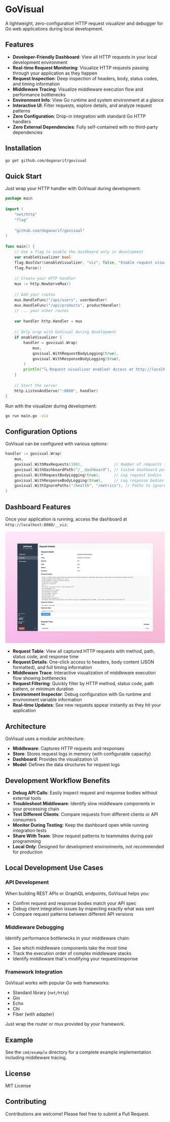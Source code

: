 # GoVisual

A lightweight, zero-configuration HTTP request visualizer and debugger for Go web applications during local development.

## Features

- **Developer-Friendly Dashboard**: View all HTTP requests in your local development environment
- **Real-time Request Monitoring**: Visualize HTTP requests passing through your application as they happen
- **Request Inspection**: Deep inspection of headers, body, status codes, and timing information
- **Middleware Tracing**: Visualize middleware execution flow and performance bottlenecks
- **Environment Info**: View Go runtime and system environment at a glance
- **Interactive UI**: Filter requests, explore details, and analyze request patterns
- **Zero Configuration**: Drop-in integration with standard Go HTTP handlers
- **Zero External Dependencies**: Fully self-contained with no third-party dependencies

## Installation

```bash
go get github.com/doganarif/govisual
```

## Quick Start

Just wrap your HTTP handler with GoVisual during development:

```go
package main

import (
    "net/http"
    "flag"
    
    "github.com/doganarif/govisual"
)

func main() {
    // Use a flag to enable the dashboard only in development
    var enableVisualizer bool
    flag.BoolVar(&enableVisualizer, "viz", false, "Enable request visualizer")
    flag.Parse()
    
    // Create your HTTP handler
    mux := http.NewServeMux()
    
    // Add your routes
    mux.HandleFunc("/api/users", userHandler)
    mux.HandleFunc("/api/products", productHandler)
    // ... your other routes
    
    var handler http.Handler = mux
    
    // Only wrap with GoVisual during development
    if enableVisualizer {
        handler = govisual.Wrap(
            mux,
            govisual.WithRequestBodyLogging(true),
            govisual.WithResponseBodyLogging(true),
        )
        println("🔍 Request visualizer enabled! Access at http://localhost:8080/__viz")
    }
    
    // Start the server
    http.ListenAndServe(":8080", handler)
}
```

Run with the visualizer during development:
```bash
go run main.go -viz
```

## Configuration Options

GoVisual can be configured with various options:

```go
handler := govisual.Wrap(
    mux,
    govisual.WithMaxRequests(100),              // Number of requests to store
    govisual.WithDashboardPath("/__dashboard"), // Custom dashboard path
    govisual.WithRequestBodyLogging(true),      // Log request bodies
    govisual.WithResponseBodyLogging(true),     // Log response bodies
    govisual.WithIgnorePaths("/health", "/metrics"), // Paths to ignore
)
```

## Dashboard Features

Once your application is running, access the dashboard at `http://localhost:8080/__viz`:

![GoVisual Dashboard](docs/dashboard.png)

- **Request Table**: View all captured HTTP requests with method, path, status code, and response time
- **Request Details**: One-click access to headers, body content (JSON formatted), and full timing information
- **Middleware Trace**: Interactive visualization of middleware execution flow showing bottlenecks
- **Request Filtering**: Quickly filter by HTTP method, status code, path pattern, or minimum duration
- **Environment Inspector**: Debug configuration with Go runtime and environment variable information
- **Real-time Updates**: See new requests appear instantly as they hit your application

## Architecture

GoVisual uses a modular architecture:

- **Middleware**: Captures HTTP requests and responses
- **Store**: Stores request logs in memory (with configurable capacity)
- **Dashboard**: Provides the visualization UI
- **Model**: Defines the data structures for request logs

## Development Workflow Benefits

- **Debug API Calls**: Easily inspect request and response bodies without external tools
- **Troubleshoot Middleware**: Identify slow middleware components in your processing chain
- **Test Different Clients**: Compare requests from different clients or API consumers
- **Monitor During Testing**: Keep the dashboard open while running integration tests
- **Share With Team**: Show request patterns to teammates during pair programming
- **Local Only**: Designed for development environments, not recommended for production

## Local Development Use Cases

### API Development
When building REST APIs or GraphQL endpoints, GoVisual helps you:
- Confirm request and response bodies match your API spec
- Debug client integration issues by inspecting exactly what was sent
- Compare request patterns between different API versions

### Middleware Debugging
Identify performance bottlenecks in your middleware chain:
- See which middleware components take the most time
- Track the execution order of complex middleware stacks
- Identify middleware that's modifying your request/response

### Framework Integration
GoVisual works with popular Go web frameworks:
- Standard library (`net/http`)
- Gin
- Echo
- Chi
- Fiber (with adapter)

Just wrap the router or mux provided by your framework.

## Example

See the `cmd/example` directory for a complete example implementation including middleware tracing.

## License

MIT License

## Contributing

Contributions are welcome! Please feel free to submit a Pull Request.